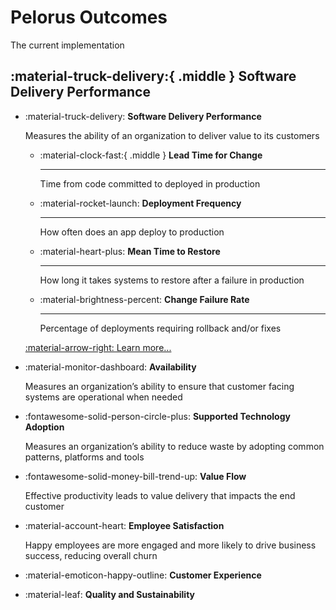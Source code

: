 # Pelorus Outcomes

The current implementation

## :material-truck-delivery:{ .middle } **Software Delivery Performance**

- :material-truck-delivery: **Software Delivery Performance**

    Measures the ability of an organization to deliver value to its customers

    <div class="grid cards" markdown>

    -   :material-clock-fast:{ .middle } __Lead Time for Change__

        ---

        Time from code committed to deployed in production

    -   :material-rocket-launch: __Deployment Frequency__

        ---

        How often does an app deploy to production

    -   :material-heart-plus: __Mean Time to Restore__

        ---

        How long it takes systems to restore after a failure in production

    -   :material-brightness-percent: __Change Failure Rate__

        ---

        Percentage of deployments requiring rollback and/or fixes 

    </div>

    [:material-arrow-right: Learn more...](SoftwareDeliveryPerformance.md)

- :material-monitor-dashboard: **Availability**

    Measures an organization’s ability to ensure that customer facing systems are operational when needed

- :fontawesome-solid-person-circle-plus: **Supported Technology Adoption**

    Measures an organization’s ability to reduce waste by adopting common patterns, platforms and tools

- :fontawesome-solid-money-bill-trend-up: **Value Flow**

    Effective productivity leads to value delivery that impacts the end customer

- :material-account-heart: **Employee Satisfaction**

    Happy employees are more engaged and more likely to drive business success, reducing overall churn

- :material-emoticon-happy-outline: **Customer Experience**

- :material-leaf: **Quality and Sustainability**


